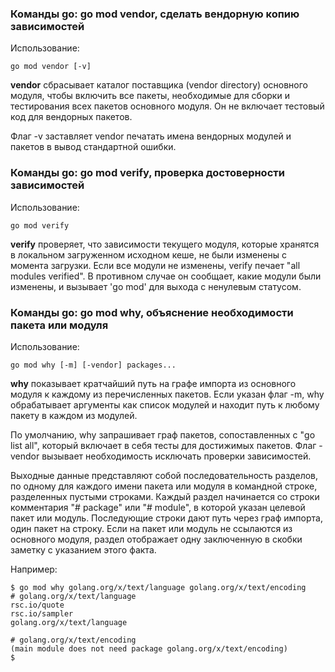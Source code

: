 ### Команды go: go mod vendor, сделать вендорную копию зависимостей

Использование:

```
go mod vendor [-v]

```

**vendor** сбрасывает каталог поставщика (vendor directory) основного модуля, чтобы включить все пакеты, необходимые для сборки и тестирования всех пакетов основного модуля. Он не включает тестовый код для вендорных пакетов.

Флаг -v заставляет vendor печатать имена вендорных модулей и пакетов в вывод стандартной ошибки.

### Команды go: go mod verify, проверка достоверности зависимостей

Использование:

```
go mod verify

```

**verify** проверяет, что зависимости текущего модуля, которые хранятся в локальном загруженном исходном кеше, не были изменены с момента загрузки. Если все модули не изменены, verify печает "all modules verified". В противном случае он сообщает, какие модули были изменены, и вызывает 'go mod' для выхода с ненулевым статусом.

### Команды go: go mod why, объяснение необходимости пакета или модуля

Использование:

```
go mod why [-m] [-vendor] packages...

```

**why** показывает кратчайший путь на графе импорта из основного модуля к каждому из перечисленных пакетов. Если указан флаг -m, why обрабатывает аргументы как список модулей и находит путь к любому пакету в каждом из модулей.

По умолчанию, why запрашивает граф пакетов, сопоставленных с "go list all", который включает в себя тесты для достижимых пакетов. Флаг -vendor вызывает необходимость исключать проверки зависимостей.

Выходные данные представляют собой последовательность разделов, по одному для каждого имени пакета или модуля в командной строке, разделенных пустыми строками. Каждый раздел начинается со строки комментария "# package" или "# module", в которой указан целевой пакет или модуль. Последующие строки дают путь через граф импорта, один пакет на строку. Если на пакет или модуль не ссылаются из основного модуля, раздел отображает одну заключенную в скобки заметку с указанием этого факта.

Например:

```
$ go mod why golang.org/x/text/language golang.org/x/text/encoding
# golang.org/x/text/language
rsc.io/quote
rsc.io/sampler
golang.org/x/text/language

# golang.org/x/text/encoding
(main module does not need package golang.org/x/text/encoding)
$
```


